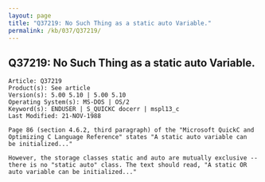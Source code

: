 ```yaml
---
layout: page
title: "Q37219: No Such Thing as a static auto Variable."
permalink: /kb/037/Q37219/
---
```


## Q37219: No Such Thing as a static auto Variable.

	Article: Q37219
	Product(s): See article
	Version(s): 5.00 5.10 | 5.00 5.10
	Operating System(s): MS-DOS | OS/2
	Keyword(s): ENDUSER | S_QUICKC docerr | mspl13_c
	Last Modified: 21-NOV-1988
	
	Page 86 (section 4.6.2, third paragraph) of the "Microsoft QuickC and
	Optimizing C Language Reference" states "A static auto variable can
	be initialized..."
	
	However, the storage classes static and auto are mutually exclusive --
	there is no "static auto" class. The text should read, "A static OR
	auto variable can be initialized..."
